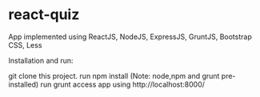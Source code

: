 # react-quiz
App implemented using ReactJS, NodeJS, ExpressJS, GruntJS, Bootstrap CSS, Less 

Installation and run:

  git clone this project.
  run npm install (Note: node,npm and grunt pre-installed)
  run grunt
  access app using http://localhost:8000/
